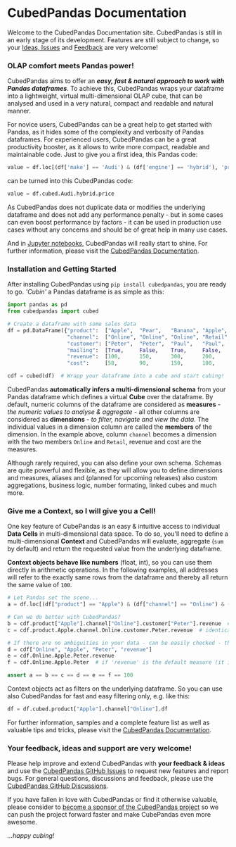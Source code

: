 # CubedPandas Documentation

Welcome to the CubedPandas Documentation site. CubedPandas is still in an early stage of its development. 
Features are still subject to change, so your [Ideas, Issues](https://github.com/Zeutschler/cubedpandas/issues) and [Feedback](https://github.com/Zeutschler/cubedpandas/discussions) are very welcome!

### OLAP comfort meets Pandas power!
 
CubedPandas aims to offer an ***easy, fast & natural approach to work with Pandas dataframes***. 
To achieve this, CubedPandas wraps your dataframe into a lightweight, virtual multi-dimensional OLAP cube, 
that can be analysed and used in a very natural, compact and readable and natural manner. 

For novice users, CubedPandas can be a great help to get started with Pandas, as it hides some
of the complexity and verbosity of Pandas dataframes. For experienced users, CubedPandas
can be a great productivity booster, as it allows to write more compact, readable and
maintainable code. Just to give you a first idea, this Pandas code:

```python
value = df.loc[(df['make'] == 'Audi') & (df['engine'] == 'hybrid'), 'price'].sum()
```

can be turned into this CubedPandas code:

```python
value = df.cubed.Audi.hybrid.price
```

As CubedPandas does not duplicate data or modifies the underlying dataframe and does not add 
any performance penalty - but in some cases can even boost performance by factors - it can be 
used in production use cases without any concerns and should be of great help in many use cases. 

And in [Jupyter notebooks](https://jupyter.org), CubedPandas will really 
start to shine. For further information, please visit the 
[CubedPandas Documentation](https://zeutschler.github.io/cubedpandas/).


### Installation and Getting Started

After installing CubedPandas using `pip install cubedpandas`, you are ready to go. 
*'Cubin'* a Pandas dataframe is as simple as this:

```python
import pandas as pd
from cubedpandas import cubed

# Create a dataframe with some sales data
df = pd.DataFrame({"product":  ["Apple",  "Pear",   "Banana", "Apple",  "Pear",   "Banana"],
                   "channel":  ["Online", "Online", "Online", "Retail", "Retail", "Retail"],
                   "customer": ["Peter",  "Peter",  "Paul",   "Paul",   "Mary",   "Mary"  ],
                   "mailing":  [True,     False,    True,     False,    True,     False   ],
                   "revenue":  [100,      150,      300,      200,      250,      350     ],
                   "cost":     [50,       90,       150,      100,      150,      175     ]})

cdf = cubed(df)  # Wrapp your dataframe into a cube and start cubing!
```

CubedPandas **automatically infers a multi-dimensional schema** from your Pandas dataframe which 
defines a virtual **Cube** over the dataframe. By default, numeric columns of the dataframe 
are considered as **measures** - *the numeric values to analyse & aggregate* - all other columns are 
considered as **dimensions** - *to filter, navigate and view the data*. The individual values in a 
dimension column are called the **members** of the dimension. In the example above, column `channel` 
becomes a dimension with the two members `Online` and `Retail`, revenue and cost are the measures.

Although rarely required, you can also define your own schema. Schemas are quite powerful and flexible, 
as they will allow you to define dimensions and measures, aliases and (planned for upcoming releases) 
also custom aggregations, business logic, number formating, linked cubes and much more. 

### Give me a Context, so I will give you a Cell!
One key feature of CubePandas is an easy & intuitive access to individual **Data Cells** in 
multi-dimensional data space. To do so, you'll need to define a multi-dimensional **Context** and 
CubedPandas will evaluate, aggregate (`sum` by default) and return the requested value from 
the underlying dataframe.

**Context objects behave like numbers** (float, int), so you can use them directly in arithmetic 
operations. In the following examples, all addresses will refer to the exactly same rows from the dataframe
and thereby all return the same value of `100`. 

```python
# Let Pandas set the scene...
a = df.loc[(df["product"] == "Apple") & (df["channel"] == "Online") & (df["customer"] == "Peter"), "revenue"].sum()

# Can we do better with CubedPandas? 
b = cdf.product["Apple"].channel["Online"].customer["Peter"].revenue  # explicit, readable, flexible and fast  
c = cdf.product.Apple.channel.Online.customer.Peter.revenue  # identical, if member names are Python-compliant

# If there are no ambiguities in your data - can be easily checked - then you can use this shorthand forms:
d = cdf["Online", "Apple", "Peter", "revenue"]
e = cdf.Online.Apple.Peter.revenue
f = cdf.Online.Apple.Peter  # if 'revenue' is the default measure (it is), so it can be omitted

assert a == b == c == d == e == f == 100
```

Context objects act as filters on the underlying dataframe. So you can use also CubedPandas for 
fast and easy filtering only, e.g. like this:

```python   
df = df.cubed.product["Apple"].channel["Online"].df
```

For further information, samples and a complete feature list as well as valuable tips and tricks,
please visit the [CubedPandas Documentation](https://zeutschler.github.io/cubedpandas/).


### Your feedback, ideas and support are very welcome!
Please help improve and extend CubedPandas with **your feedback & ideas** and use the 
[CubedPandas GitHub Issues](https://github.com/Zeutschler/cubedpandas/issues) to request new features and report bugs. 
For general questions, discussions and feedback, please use the 
[CubedPandas GitHub Discussions](https://github.com/Zeutschler/cubedpandas/discussions).

If you have fallen in love with CubedPandas or find it otherwise valuable, 
please consider to [become a sponsor of the CubedPandas project](https://github.com/sponsors/Zeutschler) so we 
can push the project forward faster and make CubePandas even more awesome.

*...happy cubing!*
